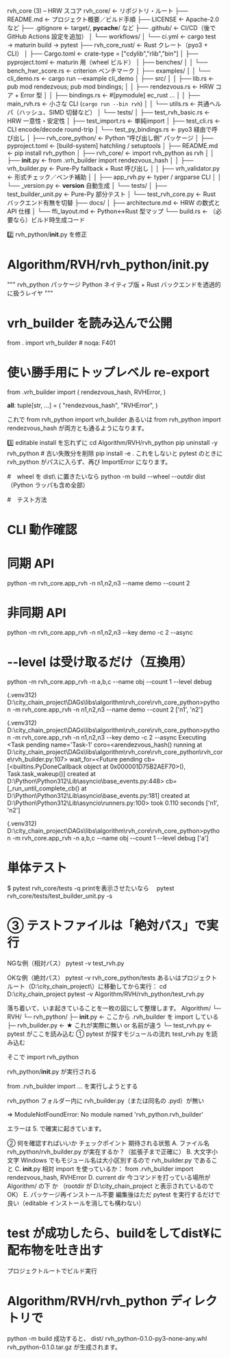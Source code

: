 rvh_core (3) – HRW スコア
rvh_core/                               ← リポジトリ・ルート
├── README.md                      ← プロジェクト概要／ビルド手順
├── LICENSE                        ← Apache-2.0 など
├── .gitignore                     ← target/, __pycache__/ など
├── .github/                       ← CI/CD（後で GitHub Actions 設定を追加）
│   └── workflows/
│       └── ci.yml                 ← cargo test → maturin build → pytest
├── rvh_core_rust/                  ← Rust クレート（pyo3 + CLI）
│   ├── Cargo.toml                 ← crate-type = ["cdylib","rlib","bin"]
│   ├── pyproject.toml             ← maturin 用（wheel ビルド）
│   ├── benches/
│   │   └── bench_hwr_score.rs     ← criterion ベンチマーク
│   ├── examples/
│   │   └── cli_demo.rs            ← cargo run --example cli_demo
│   ├── src/
│   │   ├── lib.rs                 ← pub mod rendezvous; pub mod bindings;
│   │   ├── rendezvous.rs          ← HRW コア + Error 型
│   │   ├── bindings.rs            ← #[pymodule] ec_rust …
│   │   ├── main_rvh.rs            ← 小さな CLI (`cargo run --bin rvh`)
│   │   └── utils.rs               ← 共通ヘルパ（ハッシュ、SIMD 切替など）
│   └── tests/
│       ├── test_rvh_basic.rs      ← HRW 一意性・安定性
│       ├── test_import.rs         ← 単純import
│       ├── test_cli.rs            ← CLI encode/decode round-trip
│       └── test_py_bindings.rs    ← pyo3 経由で呼び出し
│ 
├── rvh_core_python/               ← Python “呼び出し側” パッケージ
│   ├── pyproject.toml             ← [build-system] hatchling / setuptools
│   ├── README.md                  ← pip install rvh_python
│   ├── rvh_core/                  ← import rvh_python as rvh
│   │   ├── __init__.py            ← from .vrh_builder import rendezvous_hash
│   │   ├── vrh_builder.py         ← Pure-Py fallback + Rust 呼び出し
│   │   ├── vrh_validator.py       ← 形式チェック／ベンチ補助
│   │   ├── app_rvh.py             ← typer / argparse CLI
│   │   └── _version.py            ← __version__ 自動生成
│   └── tests/
│       ├── test_builder_unit.py   ← Pure-Py 部分テスト
│       └── test_rvh_core.py       ← Rust バックエンド有無を切替
├── docs/
│   ├── architecture.md            ← HRW の数式と API 仕様
│   └── ffi_layout.md              ← Python↔Rust 型マップ
└── build.rs                       ← （必要なら）ビルド時生成コード


2️⃣ rvh_python/__init__.py を修正
# Algorithm/RVH/rvh_python/__init__.py
"""
rvh_python パッケージ
Python ネイティブ版 + Rust バックエンドを透過的に扱うレイヤ
"""

# vrh_builder を読み込んで公開
from . import vrh_builder           # noqa: F401

# 使い勝手用にトップレベル re-export
from .vrh_builder import (
    rendezvous_hash,
    RVHError,
)

__all__: tuple[str, ...] = (
    "rendezvous_hash",
    "RVHError",
)

これで from rvh_python import vrh_builder
あるいは from rvh_python import rendezvous_hash が両方とも通るようになります。

3️⃣ editable install を忘れずに
cd Algorithm/RVH/rvh_python
pip uninstall -y rvh_python          # 古い失敗分を削除
pip install -e .
これをしないと pytest のときに rvh_python がパスに入らず、再び ImportError になります。

#　wheel を dist\ に置きたいなら
python -m build --wheel --outdir dist（Python ラッパも含め全部）


#　テスト方法
# CLI 動作確認
# 同期 API
python -m rvh_core.app_rvh -n n1,n2,n3 --name demo --count 2

# 非同期 API
python -m rvh_core.app_rvh -n n1,n2,n3 --key demo -c 2 --async

# --level は受け取るだけ（互換用）
python -m rvh_core.app_rvh -n a,b,c --name obj --count 1 --level debug

(.venv312) D:\city_chain_project\DAGs\libs\algorithm\rvh_core\rvh_core_python>python -m rvh_core.app_rvh -n n1,n2,n3 --name demo --count 2
['n1', 'n2']

(.venv312) D:\city_chain_project\DAGs\libs\algorithm\rvh_core\rvh_core_python>python -m rvh_core.app_rvh -n n1,n2,n3 --key demo -c 2 --async
Executing <Task pending name='Task-1' coro=<arendezvous_hash() running at D:\city_chain_project\DAGs\libs\algorithm\rvh_core\rvh_core_python\rvh_core\rvh_builder.py:107> wait_for=<Future pending cb=[<builtins.PyDoneCallback object at 0x000001D75B2AEF70>(), Task.task_wakeup()] created at D:\Python\Python312\Lib\asyncio\base_events.py:448> cb=[_run_until_complete_cb() at D:\Python\Python312\Lib\asyncio\base_events.py:181] created at D:\Python\Python312\Lib\asyncio\runners.py:100> took 0.110 seconds
['n1', 'n2']

(.venv312) D:\city_chain_project\DAGs\libs\algorithm\rvh_core\rvh_core_python>python -m rvh_core.app_rvh -n a,b,c --name obj --count 1 --level debug
['a']


# 単体テスト
$ pytest rvh_core/tests -q
printを表示させたいなら
　pytest rvh_core/tests/test_builder_unit.py -s

# ③ テストファイルは「絶対パス」で実行
NGな例（相対パス）
pytest -v test_rvh.py

OKな例（絶対パス）
pytest -v rvh_core_python/tests
あるいはプロジェクトルート（D:\city_chain_project\）に移動してから実行：
cd D:\city_chain_project
pytest -v Algorithm/RVH/rvh_python/test_rvh.py

落ち着いて、いま起きていることを一枚の図にして整理します。
Algorithm/
└─ RVH/
   └─ rvh_python/
      ├─ __init__.py   ← ここから .rvh_builder を import している
      ├─ rvh_builder.py ← ★ これが実際に無い or 名前が違う
      └─ test_rvh.py   ← pytest がここを読み込む
① pytest が探すモジュールの流れ
test_rvh.py を読み込む

そこで import rvh_python

rvh_python/__init__.py が実行される

from .rvh_builder import … を実行しようとする

rvh_python フォルダー内に rvh_builder.py（または同名の .pyd）が無い

⇒ ModuleNotFoundError: No module named 'rvh_python.rvh_builder'

エラーは 5. で確実に起きています。

② 何を確認すればいいか
チェックポイント	期待される状態
A. ファイル名	rvh_python/rvh_builder.py が実在するか？（拡張子まで正確に）
B. 大文字小文字	Windows でもモジュール名は大小区別するので rvh_builder.py であること
C. __init__.py	相対 import を使っているか：
from .rvh_builder import rendezvous_hash, RVHError
D. current dir	今コマンドを打っている場所が Algorithm/ の下 か
（rootdir が D:\city_chain_project と表示されているので OK）
E. パッケージ再インストール不要	編集後はただ pytest を実行するだけで良い（editable インストールを消しても構わない）


# test が成功したら、buildをしてdist¥に配布物を吐き出す
プロジェクトルートでビルド実行
# Algorithm/RVH/rvh_python ディレクトリで
python -m build
成功すると、
dist/
  rvh_python-0.1.0-py3-none-any.whl
  rvh_python-0.1.0.tar.gz
が生成されます。